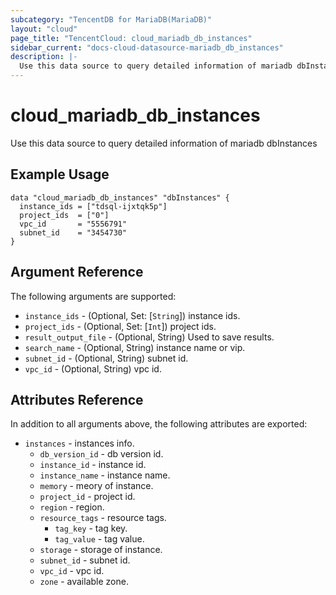```yaml
---
subcategory: "TencentDB for MariaDB(MariaDB)"
layout: "cloud"
page_title: "TencentCloud: cloud_mariadb_db_instances"
sidebar_current: "docs-cloud-datasource-mariadb_db_instances"
description: |-
  Use this data source to query detailed information of mariadb dbInstances
---
```


# cloud_mariadb_db_instances

Use this data source to query detailed information of mariadb dbInstances

## Example Usage

```hcl
data "cloud_mariadb_db_instances" "dbInstances" {
  instance_ids = ["tdsql-ijxtqk5p"]
  project_ids  = ["0"]
  vpc_id       = "5556791"
  subnet_id    = "3454730"
}
```

## Argument Reference

The following arguments are supported:

* `instance_ids` - (Optional, Set: [`String`]) instance ids.
* `project_ids` - (Optional, Set: [`Int`]) project ids.
* `result_output_file` - (Optional, String) Used to save results.
* `search_name` - (Optional, String) instance name or vip.
* `subnet_id` - (Optional, String) subnet id.
* `vpc_id` - (Optional, String) vpc id.

## Attributes Reference

In addition to all arguments above, the following attributes are exported:

* `instances` - instances info.
  * `db_version_id` - db version id.
  * `instance_id` - instance id.
  * `instance_name` - instance name.
  * `memory` - meory of instance.
  * `project_id` - project id.
  * `region` - region.
  * `resource_tags` - resource tags.
    * `tag_key` - tag key.
    * `tag_value` - tag value.
  * `storage` - storage of instance.
  * `subnet_id` - subnet id.
  * `vpc_id` - vpc id.
  * `zone` - available zone.


